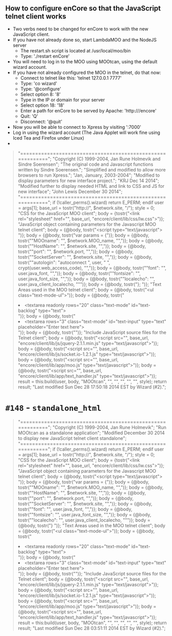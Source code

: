 
How to configure enCore so that the JavaScript telnet client works
------------------------------------------------------------------

- Two verbs need to be changed for enCore to work with the new JavaScript client.
- If you have not already done so, start LambdaMOO and the NodeJS server
  - The restart.sh script is located at /usr/local/moo/bin
  - Type: './restart enCore'
- You will need to log in to the MOO using MOOtcan, using the default wizard account.
- If you have not already configured the MOO in the telnet, do that now:
  - Connect to telnet like this: 'telnet 127.0.0.1 7777'
  - Type: 'co wizard'
  - Type: '@configure'
  - Select option 8: '8'
  - Type in the IP or domain for your server
  - Select option 18: '18'
  - Enter a path for enCore to be served by Apache: 'http://<IP or domain here>/encore'
  - Quit: 'Q'
  - Disconnect: '@quit'
- Now you will be able to connect to Xpress by visiting '<IP or domain here>:7000'
- Log in using the wizard account (The Java Applet will work fine using Iced Tea and Firefox under Linux)
-



> "===========================================================";
> "Copyright (C) 1999-2004, Jan Rune Holmevik and Sindre Soerensen";
> "The original code and Javascript functions written by Sindre Soerensen.";
> "Simplified and modified to allow more browsers to run Xpress.";
> "Jan, January, 2003-2004";
> "Modified to display parameters for new interface project.";
> "KRJ Dec 14 2014";
> "Modified further to display needed HTML and link to CSS and JS for new interface";
> "John Lewis December 30 2014";
> "===========================================================";
> if (!caller_perms().wizard)
>   return E_PERM;
> endif
> user = args[1];
> base_url = tostr("http://", $network.site, "/");
> style = 0;
> "CSS for the JavaScript MOO client";
> body = {tostr("<link rel=\"stylesheet\" href=\"", base_url, "encore/client/lib/css/lw.css\">")};
> "JavaScript object containing parameters for the Javascript MOO telnet client";
> body = {@body, tostr("<script type=\"text/javascript\"> ")};
> body = {@body, tostr("var params = {")};
> body = {@body, tostr("\"MOOname\": \"", $network.MOO_name, "\",")};
> body = {@body, tostr("\"HostName\": \"", $network.site, "\",")};
> body = {@body, tostr("\"port\": \"", $network.port, "\",")};
> body = {@body, tostr("\"SocketServer\": \"", $network.site, "\",")};
> body = {@body, tostr("\"autologin\": \"autoconnect ", user, " ", crypt(user.web_access_code), "\",")};
> body = {@body, tostr("\"font\": \"", user.java_font, "\",")};
> body = {@body, tostr("\"fontsize\": \"", user.java_font_size, "\",")};
> body = {@body, tostr("\"localecho\": \"", user.java_client_localecho, "\"")};
> body = {@body, tostr("}; </script>")};
> "Text Areas used in the MOO telnet client";
> body = {@body, tostr("<ul class=\"text-mode-ul\">")};
> body = {@body, tostr("<li><textarea readonly rows=\"20\" class=\"text-mode\" id=\"text-backlog\" type=\"text\">    </textarea></li>")};
> body = {@body, tostr("<li><textarea rows=\"3\" class=\"text-mode\" id=\"text-input\" type=\"text\"     placeholder=\"Enter text here\"></textarea></li>")};
> body = {@body, tostr("</ul>")};
> "Include JavaScript source files for the Telnet client";
> body = {@body, tostr("<script src=\"", base_url, "encore/client/lib/js/jquery-2.1.1.min.js\" type=\"text/javascript\"></script>")};
> body = {@body, tostr("<script src=\"", base_url, "encore/client/lib/js/socket.io-1.2.1.js\" type=\"text/javascript\"></script>")};
> body = {@body, tostr("<script src=\"", base_url, "encore/client/lib/app/moo.js\" type=\"text/javascript\"></script>")};
> body = {@body, tostr("<script src=\"", base_url, "encore/client/lib/app/text_handler.js\" type=\"text/javascript\"></script>")};
> result = this:build(user, body, "MOOtcan", "", "", "", "", "", style);
> return result;
> "Last modified Sun Dec 28 17:50:18 2014 EST by Wizard (#2).";

# ```#148``` - ```standalone_html```

> "===========================================================";
> "Copyright (C) 1999-2004, Jan Rune Holmevik";
> "Run MOOtcan as a standalone application";
> "Modified December 30 2014 to display new JavaScript telnet client standalone";
> "===========================================================";
> if (!caller_perms().wizard)
>   return E_PERM;
> endif
> user = args[1];
> base_url = tostr("http://", $network.site, "/");
> style = 0;
> "CSS for the JavaScript MOO client";
> body = {tostr("<link rel=\"stylesheet\" href=\"", base_url, "encore/client/lib/css/lw.css\">")};
> "JavaScript object containing parameters for the Javascript MOO telnet client";
> body = {@body, tostr("<script type=\"text/javascript\"> ")};
> body = {@body, tostr("var params = {")};
> body = {@body, tostr("\"MOOname\": \"", $network.MOO_name, "\",")};
> body = {@body, tostr("\"HostName\": \"", $network.site, "\",")};
> body = {@body, tostr("\"port\": \"", $network.port, "\",")};
> body = {@body, tostr("\"SocketServer\": \"", $network.site, "\",")};
> body = {@body, tostr("\"font\": \"", user.java_font, "\",")};
> body = {@body, tostr("\"fontsize\": \"", user.java_font_size, "\",")};
> body = {@body, tostr("\"localecho\": \"", user.java_client_localecho, "\"")};
> body = {@body, tostr("} </script>")};
> "Text Areas used in the MOO telnet client";
> body = {@body, tostr("<ul class=\"text-mode-ul\">")};
> body = {@body, tostr("<li><textarea readonly rows=\"20\" class=\"text-mode\" id=\"text-backlog\" type=\"text\">    </textarea></li>")};
> body = {@body, tostr("<li><textarea rows=\"3\" class=\"text-mode\" id=\"text-input\" type=\"text\"     placeholder=\"Enter text here\"></textarea></li>")};
> body = {@body, tostr("</ul>")};
> "Include JavaScript source files for the Telnet client";
> body = {@body, tostr("<script src=\"", base_url, "encore/client/lib/js/jquery-2.1.1.min.js\" type=\"text/javascript\"></script>")};
> body = {@body, tostr("<script src=\"", base_url, "encore/client/lib/js/socket.io-1.2.1.js\" type=\"text/javascript\"></script>")};
> body = {@body, tostr("<script src=\"", base_url, "encore/client/lib/app/moo.js\" type=\"text/javascript\"></script>")};
> body = {@body, tostr("<script src=\"", base_url, "encore/client/lib/app/text_handler.js\" type=\"text/javascript\"></script>")};
> result = this:build(user, body, "MOOtcan", "", "", "", "", "", style);
> return result;
> "Last modified Sun Dec 28 03:51:11 2014 EST by Wizard (#2).";
